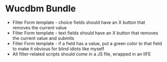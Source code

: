 # Wucdbm Bundle

- Filter Form template - choice fields should have an X button that removes the current value
- Filter Form template - text fields should have an X button that removes the current value and submits
- Filter Form template - if a field has a value, put a green color to that field to make it obvious for blind idiots like myself
- All filter-related scripts should come in a JS file, wrapped in an IIFE